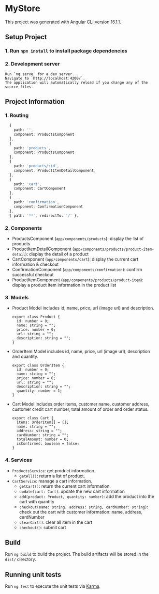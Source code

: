 # MyStore
This project was generated with [Angular CLI](https://github.com/angular/angular-cli) version 16.1.1.

## Setup Project
### 1. Run `npm install` to install package dependencies
### 2. Development server

    Run `ng serve` for a dev server. 
    Navigate to `http://localhost:4200/`. 
    The application will automatically reload if you change any of the source files.

## Project Information
### 1. Routing
```ts
  {
    path: '', 
    component: ProductsComponent
  },
  {
    path: 'products',
    component: ProductsComponent
  },
  {
    path: 'products/:id',
    component: ProductItemDetailComponent,
  },
  {
    path: 'cart',
    component: CartComponent
  },
  {
    path: 'confirmation',
    component: ConfirmationComponent
  },
  { path: '**', redirectTo: '/' },
```
### 2. Components
- ProductsComponent (`app/components/products`): display the list of products
- ProductItemDetailComponent (`app/components/products/product-item-detail`): display the detail of a product
- CartComponent (`app/components/cart`): display the current cart information & checkout
- ConfirmationComponent (`app/components/confirmation`): confirm successful checkout
- ProductItemComponent (`app/components/products/product-item`): display a product item information in the product list

### 3. Models
- Product Model includes id, name, price, url (image url) and description.

  ```tsx
  export class Product {
    id: number = 0;
    name: string = "";
    price: number = 0;
    url: string = "";
    description: string = "";
  }
  ```

- OrderItem Model includes id, name, price, url (image url), description and quantity.

  ```tsx
  export class OrderItem {
    id: number = 0;
    name: string = "";
    price: number = 0;
    url: string = "";
    description: string = "";
    quantity: number = 1;
  }
  ```

- Cart Model includes order items, customer name, customer address, customer credit cart number, total amount of order and order status.

  ```tsx
  export class Cart {
    items: OrderItem[] = [];
    name: string = "";
    address: string = "";
    cardNumber: string = "";
    totalAmount: number = 0;
    isConfirmed: boolean = false;
  }
  ```

### 4. Services
- `ProductsService`: get product information.
  - `getAll()`: return a list of product.
- `CartService`: manage a cart information.
  - `getCart()`: return the current cart information.
  - `update(cart: Cart)`: update the new cart information
  - `add(product: Product, quantity: number)`: add the product into the cart with quantity
  - `checkout(name: string, address: string, cardNumber: string)`: check out the cart with customer information: name, address, cardNumber
  - `clearCart()`: clear all item in the cart
  - `checkout()`: submit cart

## Build

Run `ng build` to build the project. The build artifacts will be stored in the `dist/` directory.

## Running unit tests

Run `ng test` to execute the unit tests via [Karma](https://karma-runner.github.io).
